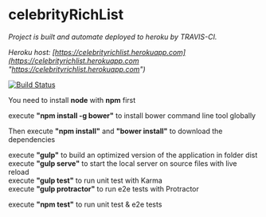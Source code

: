# celebrityRichList

*Project is built and automate deployed to heroku by TRAVIS-CI.*

*Heroku host: [https://celebrityrichlist.herokuapp.com](https://celebrityrichlist.herokuapp.com "https://celebrityrichlist.herokuapp.com")*

[![Build Status](https://travis-ci.org/benweizhu/celebrityRichList.svg?branch=master)](https://travis-ci.org/benweizhu/celebrityRichList)

You need to install **node** with **npm** first

execute **"npm install -g bower"** to install bower command line tool globally 
  
Then execute **"npm install"** and **"bower install"** to download the dependencies

execute **"gulp"** to build an optimized version of the application in folder dist   
execute **"gulp serve"** to start the local server on source files with live reload   
execute **"gulp test"** to run unit test with Karma   
execute **"gulp protractor"** to run e2e tests with Protractor   

execute **"npm test"** to run unit test & e2e tests   



